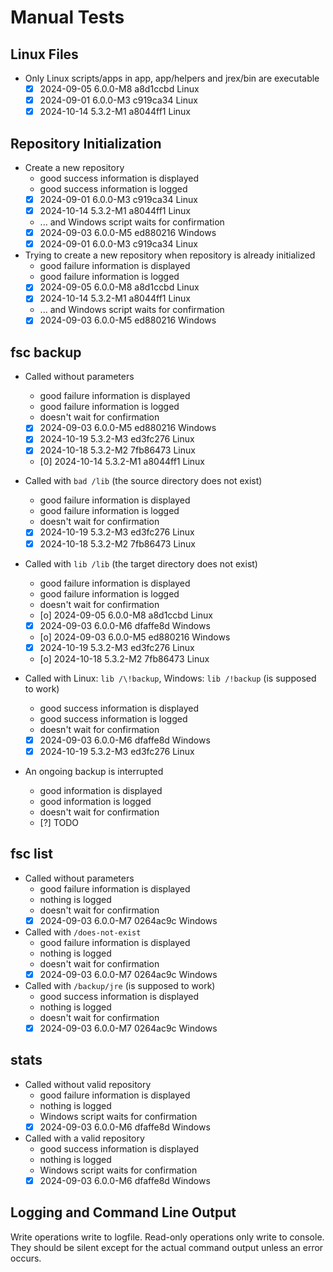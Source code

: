 # Manual Tests

## Linux Files

- Only Linux scripts/apps in app, app/helpers and jrex/bin are executable
  - [x] 2024-09-05 6.0.0-M8 a8d1ccbd Linux
  - [x] 2024-09-01 6.0.0-M3 c919ca34 Linux
  - [x] 2024-10-14 5.3.2-M1 a8044ff1 Linux

## Repository Initialization

- Create a new repository
  - good success information is displayed
  - good success information is logged
  - [x] 2024-09-01 6.0.0-M3 c919ca34 Linux
  - [x] 2024-10-14 5.3.2-M1 a8044ff1 Linux
  - ... and Windows script waits for confirmation
  - [x] 2024-09-03 6.0.0-M5 ed880216 Windows
  - [x] 2024-09-01 6.0.0-M3 c919ca34 Linux
- Trying to create a new repository when repository is already initialized
  - good failure information is displayed
  - good failure information is logged
  - [x] 2024-09-05 6.0.0-M8 a8d1ccbd Linux
  - [x] 2024-10-14 5.3.2-M1 a8044ff1 Linux
  - ... and Windows script waits for confirmation
  - [x] 2024-09-03 6.0.0-M5 ed880216 Windows

## fsc backup

- Called without parameters
  - good failure information is displayed
  - good failure information is logged
  - doesn't wait for confirmation
  - [x] 2024-09-03 6.0.0-M5 ed880216 Windows
  - [x] 2024-10-19 5.3.2-M3 ed3fc276 Linux
  - [x] 2024-10-18 5.3.2-M2 7fb86473 Linux
  - [0] 2024-10-14 5.3.2-M1 a8044ff1 Linux

- Called with `bad /lib` (the source directory does not exist)
  - good failure information is displayed
  - good failure information is logged
  - doesn't wait for confirmation
  - [x] 2024-10-19 5.3.2-M3 ed3fc276 Linux
  - [x] 2024-10-18 5.3.2-M2 7fb86473 Linux

- Called with `lib /lib` (the target directory does not exist)
  - good failure information is displayed
  - good failure information is logged
  - doesn't wait for confirmation
  - [o] 2024-09-05 6.0.0-M8 a8d1ccbd Linux
  - [x] 2024-09-03 6.0.0-M6 dfaffe8d Windows
  - [o] 2024-09-03 6.0.0-M5 ed880216 Windows
  - [x] 2024-10-19 5.3.2-M3 ed3fc276 Linux
  - [o] 2024-10-18 5.3.2-M2 7fb86473 Linux

- Called with Linux: `lib /\!backup`, Windows: `lib /!backup` (is supposed to work)
  - good success information is displayed
  - good success information is logged
  - doesn't wait for confirmation
  - [x] 2024-09-03 6.0.0-M6 dfaffe8d Windows
  - [x] 2024-10-19 5.3.2-M3 ed3fc276 Linux

- An ongoing backup is interrupted
  - good information is displayed
  - good information is logged
  - doesn't wait for confirmation
  - [?] TODO

## fsc list

- Called without parameters
  - good failure information is displayed
  - nothing is logged
  - doesn't wait for confirmation
  - [x] 2024-09-03 6.0.0-M7 0264ac9c Windows

- Called with `/does-not-exist`
  - good failure information is displayed
  - nothing is logged
  - doesn't wait for confirmation
  - [x] 2024-09-03 6.0.0-M7 0264ac9c Windows

- Called with `/backup/jre` (is supposed to work)
  - good success information is displayed
  - nothing is logged
  - doesn't wait for confirmation
  - [x] 2024-09-03 6.0.0-M7 0264ac9c Windows

## stats

- Called without valid repository
  - good failure information is displayed
  - nothing is logged
  - Windows script waits for confirmation
  - [x] 2024-09-03 6.0.0-M6 dfaffe8d Windows

- Called with a valid repository
  - good success information is displayed
  - nothing is logged
  - Windows script waits for confirmation
  - [x] 2024-09-03 6.0.0-M6 dfaffe8d Windows

## Logging and Command Line Output

Write operations write to logfile. Read-only operations only write to console. They should be silent except for the actual command output unless an error occurs.
